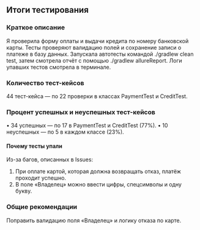 ## Итоги тестирования

### Краткое описание
Я проверила форму оплаты и выдачи кредита по номеру банковской карты. Тесты проверяют валидацию полей и сохранение записи о платеже в базу данных. Запускала автотесты командой ./gradlew clean test, затем смотрела отчёт с помощью ./gradlew allureReport. Логи упавших тестов смотрела в терминале.

### Количество тест-кейсов
44 тест-кейса — по 22 проверки в классах PaymentTest и CreditTest.

### Процент успешных и неуспешных тест-кейсов
• 34 успешных — по 17 в PaymentTest и CreditTest (77%).
• 10 неуспешных — по 5 в каждом классе (23%).

#### Почему тесты упали
Из-за багов, описанных в Issues:
1. При оплате картой, которая должна возвращать отказ, платёж проходит успешно.
2. В поле «Владелец» можно ввести цифры, спецсимволы и одну букву.

### Общие рекомендации
Поправить валидацию поля «Владелец» и логику отказа по карте.